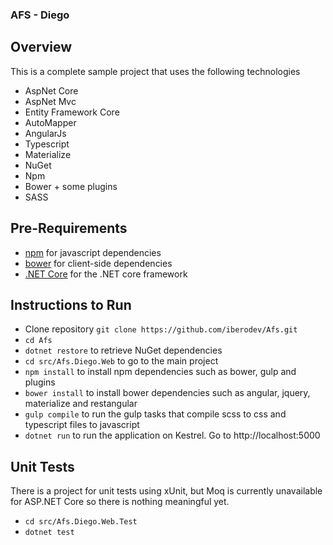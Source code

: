 ### AFS - Diego

## Overview
This is a complete sample project that uses the following technologies
* AspNet Core
* AspNet Mvc
* Entity Framework Core
* AutoMapper
* AngularJs
* Typescript
* Materialize
* NuGet
* Npm
* Bower + some plugins
* SASS

## Pre-Requirements
* [npm](https://nodejs.org/en/) for javascript dependencies
* [bower](https://bower.io/) for client-side dependencies
* [.NET Core](https://www.microsoft.com/net/core#windows) for the .NET core framework

## Instructions to Run

* Clone repository ```git clone https://github.com/iberodev/Afs.git ```
* ```cd Afs```
* ```dotnet restore``` to retrieve NuGet dependencies 
* ```cd src/Afs.Diego.Web``` to go to the main project
* ```npm install``` to install npm dependencies such as bower, gulp and plugins
* ```bower install``` to install bower dependencies such as angular, jquery, materialize and restangular
* ```gulp compile``` to run the gulp tasks that compile scss to css and typescript files to javascript
* ```dotnet run``` to run the application on Kestrel. Go to http://localhost:5000

## Unit Tests
There is a project for unit tests using xUnit, but Moq is currently unavailable for ASP.NET Core so there is nothing meaningful yet.
* ```cd src/Afs.Diego.Web.Test```
* ```dotnet test```